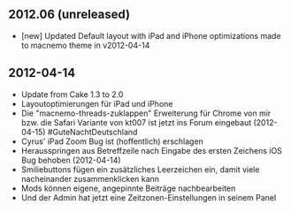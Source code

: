 ## 2012.06 (unreleased)

- [new] Updated Default layout with iPad and iPhone optimizations made to macnemo theme in v2012-04-14 

## 2012-04-14

- Update from Cake 1.3 to 2.0
- Layoutoptimierungen für iPad und iPhone
- Die "macnemo-threads-zuklappen" Erweiterung für Chrome von mir bzw. die Safari Variante von kt007 ist jetzt ins Forum eingebaut (2012-04-15) #GuteNachtDeutschland
- Cyrus' iPad Zoom Bug ist (hoffentlich) erschlagen
- Herausspringen aus Betreffzeile nach Eingabe des ersten Zeichens iOS Bug behoben (2012-04-14)
- Smiliebuttons fügen ein zusätzliches Leerzeichen ein, damit viele nacheinander zusammenklicken kann
- Mods können eigene, angepinnte Beiträge nachbearbeiten
- Und der Admin hat jetzt eine Zeitzonen-Einstellungen in seinem Panel
